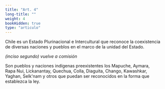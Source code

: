 ```yaml
---
title: "Art. 4"
long-title: ""
weight: 4
bookHidden: true
type: "articulo"
---
```

Chile es un Estado Plurinacional e Intercultural que reconoce la coexistencia de diversas naciones y pueblos en el marco de la unidad del Estado.

*(inciso segundo) vuelve a comisión* 

Son pueblos y naciones indígenas preexistentes los Mapuche, Aymara, Rapa Nui, Lickanantay, Quechua, Colla, Diaguita, Chango, Kawashkar, Yaghan, Selk'nam y otros que puedan ser reconocidos en la forma que establezca la ley.
